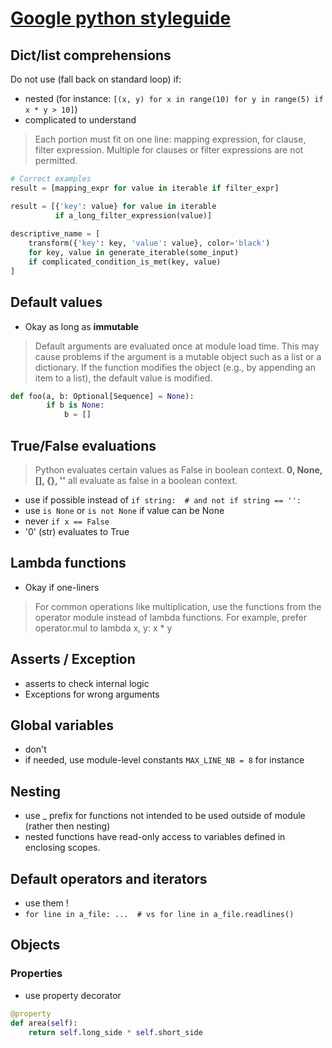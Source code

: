 
# [Google python styleguide](https://google.github.io/styleguide/pyguide.html)

## Dict/list comprehensions

Do not use (fall back on standard loop) if:
- nested (for instance: `[(x, y) for x in range(10) for y in range(5) if x * y > 10]`)
- complicated to understand 
> Each portion must fit on one line: mapping expression, for clause, filter expression. Multiple for clauses or filter expressions are not permitted. 

```python
# Correct examples
result = [mapping_expr for value in iterable if filter_expr]

result = [{'key': value} for value in iterable
          if a_long_filter_expression(value)]
          
descriptive_name = [
    transform({'key': key, 'value': value}, color='black')
    for key, value in generate_iterable(some_input)
    if complicated_condition_is_met(key, value)
]

```

## Default values

- Okay as long as **immutable**

> Default arguments are evaluated once at module load time. This may cause problems if the argument is a mutable object such as a list or a dictionary. If the function modifies the object (e.g., by appending an item to a list), the default value is modified.

```python
def foo(a, b: Optional[Sequence] = None):
        if b is None:
            b = []
```

## True/False evaluations

> Python evaluates certain values as False in boolean context. **0, None, [], {}, ''** all evaluate as false in a boolean context.
- use if possible instead of `if string:  # and not if string == '':`
- use `is None` or `is not None` if value can be None
- never `if x == False`
- '0' (str) evaluates to True

## Lambda functions

- Okay if one-liners
> For common operations like multiplication, use the functions from the operator module instead of lambda functions. For example, prefer operator.mul to lambda x, y: x * y

## Asserts / Exception

- asserts to check internal logic
- Exceptions for wrong arguments

## Global variables

- don't 
- if needed, use module-level constants `MAX_LINE_NB = 8` for instance

## Nesting

- use _ prefix for functions not intended to be used outside of module (rather then nesting)
- nested functions have read-only access to variables defined in enclosing scopes.

## Default operators and iterators

- use them !
- `for line in a_file: ...  # vs for line in a_file.readlines()`

## Objects

### Properties

- use property decorator
```python
@property
def area(self):
    return self.long_side * self.short_side
```
